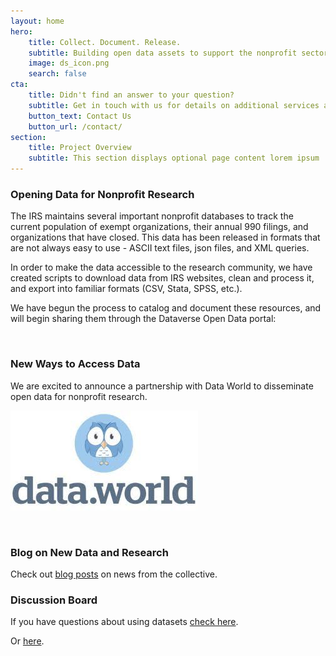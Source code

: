 ```yaml
---
layout: home
hero:
    title: Collect. Document. Release. 
    subtitle: Building open data assets to support the nonprofit sector.
    image: ds_icon.png
    search: false
cta:
    title: Didn't find an answer to your question?
    subtitle: Get in touch with us for details on additional services and custom work pricing
    button_text: Contact Us   
    button_url: /contact/  
section:
    title: Project Overview
    subtitle: This section displays optional page content lorem ipsum
---
```



### Opening Data for Nonprofit Research

The IRS maintains several important nonprofit databases to track the current population of exempt organizations, their annual 990 filings, and organizations that have closed. This data has been released in formats that are not always easy to use - ASCII text files, json files, and XML queries. 

In order to make the data accessible to the research community, we have created scripts to download data from IRS websites, clean and process it, and export into familiar formats (CSV, Stata, SPSS, etc.).

We have begun the process to catalog and document these resources, and will begin sharing them through the Dataverse Open Data portal:

<br>

### New Ways to Access Data

We are excited to announce a partnership with Data World to disseminate open data for nonprofit research.

![](./assets/posts/dataworld.jpg)

<br>

### Blog on New Data and Research

Check out [blog posts](/news/) on news from the collective.


### Discussion Board

If you have questions about using datasets [check here](q_and_a.md).

Or [here](test.html).



